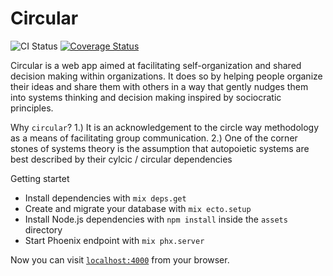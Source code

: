 # Circular

![CI Status](https://github.com/cblock/circular/workflows/Test/badge.svg)
[![Coverage Status](https://coveralls.io/repos/github/cblock/circular/badge.svg?branch=master)](https://coveralls.io/github/cblock/circular?branch=master)

Circular is a web app aimed at facilitating self-organization and shared decision making within organizations. 
It does so by helping people organize their ideas and share them with others in a way that gently nudges them into systems thinking and decision making inspired by sociocratic principles.

Why `circular`?
1.) It is an acknowledgement to the circle way methodology as a means of facilitating group communication.
2.) One of the corner stones of systems theory is the assumption that autopoietic systems are best described by their cylcic / circular dependencies


Getting startet
  * Install dependencies with `mix deps.get`
  * Create and migrate your database with `mix ecto.setup`
  * Install Node.js dependencies with `npm install` inside the `assets` directory
  * Start Phoenix endpoint with `mix phx.server`

Now you can visit [`localhost:4000`](http://localhost:4000) from your browser.
